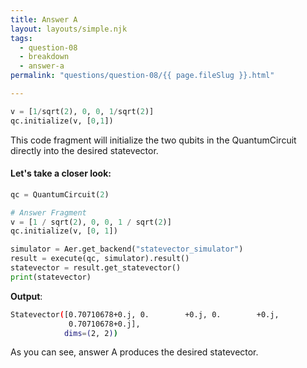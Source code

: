 ```yaml
---
title: Answer A
layout: layouts/simple.njk
tags:
  - question-08
  - breakdown
  - answer-a
permalink: "questions/question-08/{{ page.fileSlug }}.html"

---
```



```python
v = [1/sqrt(2), 0, 0, 1/sqrt(2)]  
qc.initialize(v, [0,1]) 
```

This code fragment will initialize the two qubits in the QuantumCircuit directly into the desired statevector. 

#### Let's take a closer look:


```python
qc = QuantumCircuit(2)

# Answer Fragment
v = [1 / sqrt(2), 0, 0, 1 / sqrt(2)]
qc.initialize(v, [0, 1])

simulator = Aer.get_backend("statevector_simulator")
result = execute(qc, simulator).result()
statevector = result.get_statevector()
print(statevector)
```

**Output**:
```bash
Statevector([0.70710678+0.j, 0.        +0.j, 0.        +0.j,
             0.70710678+0.j],
            dims=(2, 2))

```

As you can see, answer A produces the desired statevector.